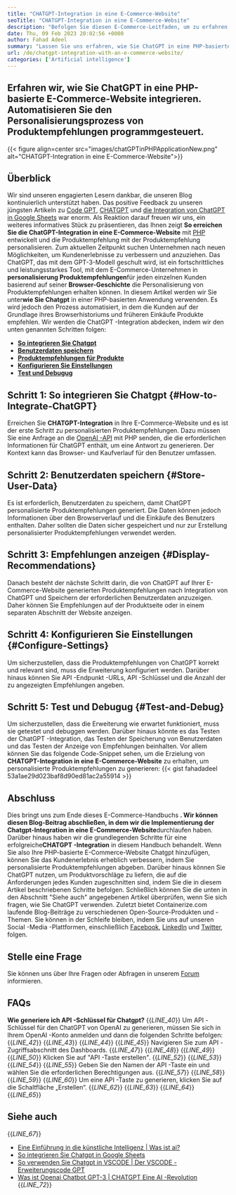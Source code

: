```yaml
---
title: "CHATGPT-Integration in eine E-Commerce-Website" 
seoTitle: "CHATGPT-Integration in eine E-Commerce-Website" 
description: "Befolgen Sie diesen E-Commerce-Leitfaden, um zu erfahren, wie Sie die ChatGPT-Integration in eine E-Commerce-Website erreichen, um personalisierte Produktempfehlungen abzugeben." 
date: Thu, 09 Feb 2023 20:02:56 +0000
author: Fahad Adeel
summary: "Lassen Sie uns erfahren, wie Sie ChatGPT in eine PHP-basierte E-Commerce-Website integrieren. Automatisieren Sie den Personalisierungsprozess von Produktempfehlungen programmgesteuert." 
url: /de/chatgpt-integration-with-an-e-commerce-website/
categories: ['Artificial intelligence']
---
```


## Erfahren wir, wie Sie ChatGPT in eine PHP-basierte E-Commerce-Website integrieren. Automatisieren Sie den Personalisierungsprozess von Produktempfehlungen programmgesteuert.

{{< figure align=center src="images/chatGPTinPHPApplicationNew.png" alt="CHATGPT-Integration in eine E-Commerce-Website">}}


## Überblick
Wir sind unseren engagierten Lesern dankbar, die unseren Blog kontinuierlich unterstützt haben. Das positive Feedback zu unseren jüngsten Artikeln zu [Code GPT][1], [CHATGPT][2] und [die Integration von ChatGPT in Google Sheets][3] war enorm. Als Reaktion darauf freuen wir uns, ein weiteres informatives Stück zu präsentieren, das Ihnen zeigt **So erreichen Sie die ChatGPT-Integration in eine E-Commerce-Website** mit [PHP][4] entwickelt und die Produktempfehlung mit der Produktempfehlung personalisieren.
Zum aktuellen Zeitpunkt suchen Unternehmen nach neuen Möglichkeiten, um Kundenerlebnisse zu verbessern und anzuziehen. Das ChatGPT, das mit dem GPT-3-Modell geschult wird, ist ein fortschrittliches und leistungsstarkes Tool, mit dem E-Commerce-Unternehmen in **personalisierung Produktempfehlungen**für jeden einzelnen Kunden basierend auf seiner **Browser-Geschichte** die Personalisierung von Produktempfehlungen erhalten können. In diesem Artikel werden wir Sie unter**wie Sie Chatgpt** in einer PHP-basierten Anwendung verwenden. Es wird jedoch den Prozess automatisiert, in dem die Kunden auf der Grundlage ihres Browserhistoriums und früheren Einkäufe Produkte empfehlen.
Wir werden die ChatGPT -Integration abdecken, indem wir den unten genannten Schritten folgen:
* [ **So integrieren Sie Chatgpt** ][5]
* [ **Benutzerdaten speichern** ][6]
* [ **Produktempfehlungen für Produkte** ][7]
* [ **Konfigurieren Sie Einstellungen** ][8]
* [ **Test und Debugug** ][9]

## Schritt 1: So integrieren Sie Chatgpt {#How-to-Integrate-ChatGPT}

Erreichen Sie **CHATGPT-Integration** in Ihre E-Commerce-Website und es ist der erste Schritt zu personalisierten Produktempfehlungen. Dazu müssen Sie eine Anfrage an die [OpenAI -API][10] mit PHP senden, die die erforderlichen Informationen für ChatGPT enthält, um eine Antwort zu generieren. Der Kontext kann das Browser- und Kaufverlauf für den Benutzer umfassen.

## Schritt 2: Benutzerdaten speichern {#Store-User-Data}

Es ist erforderlich, Benutzerdaten zu speichern, damit ChatGPT personalisierte Produktempfehlungen generiert. Die Daten können jedoch Informationen über den Browserverlauf und die Einkäufe des Benutzers enthalten. Daher sollten die Daten sicher gespeichert und nur zur Erstellung personalisierter Produktempfehlungen verwendet werden.

## Schritt 3: Empfehlungen anzeigen {#Display-Recommendations}

Danach besteht der nächste Schritt darin, die von ChatGPT auf Ihrer E-Commerce-Website generierten Produktempfehlungen nach Integration von ChatGPT und Speichern der erforderlichen Benutzerdaten anzuzeigen. Daher können Sie Empfehlungen auf der Produktseite oder in einem separaten Abschnitt der Website anzeigen.

## Schritt 4: Konfigurieren Sie Einstellungen {#Configure-Settings}

Um sicherzustellen, dass die Produktempfehlungen von ChatGPT korrekt und relevant sind, muss die Erweiterung konfiguriert werden. Darüber hinaus können Sie API -Endpunkt -URLs, API -Schlüssel und die Anzahl der zu angezeigten Empfehlungen angeben.

## Schritt 5: Test und Debugug {#Test-and-Debug}

Um sicherzustellen, dass die Erweiterung wie erwartet funktioniert, muss sie getestet und debuggen werden. Darüber hinaus könnte es das Testen der ChatGPT -Integration, das Testen der Speicherung von Benutzerdaten und das Testen der Anzeige von Empfehlungen beinhalten.
Vor allem können Sie das folgende Code-Snippet sehen, um die Erzielung von **CHATGPT-Integration in eine E-Commerce-Website** zu erhalten, um personalisierte Produktempfehlungen zu generieren:
{{< gist fahadadeel 53a1ae29d023baf8d90ed81ac2a55914 >}}

## Abschluss
Dies bringt uns zum Ende dieses E-Commerce-Handbuchs **. Wir können diesen Blog-Beitrag abschließen, in dem wir die Implementierung der Chatgpt-Integration in eine E-Commerce-Website**durchlaufen haben. Darüber hinaus haben wir die grundlegenden Schritte für eine erfolgreiche**CHATGPT -Integration** in diesem Handbuch behandelt. Wenn Sie also Ihre PHP-basierte E-Commerce-Website Chatgpt hinzufügen, können Sie das Kundenerlebnis erheblich verbessern, indem Sie personalisierte Produktempfehlungen abgeben. Darüber hinaus können Sie ChatGPT nutzen, um Produktvorschläge zu liefern, die auf die Anforderungen jedes Kunden zugeschnitten sind, indem Sie die in diesem Artikel beschriebenen Schritte befolgen. Schließlich können Sie die unten in den Abschnitt "Siehe auch" angegebenen Artikel überprüfen, wenn Sie sich fragen, wie Sie ChatGPT verwenden.
Zuletzt bietet Containerize.com laufende Blog-Beiträge zu verschiedenen Open-Source-Produkten und -Themen. Sie können in der Schleife bleiben, indem Sie uns auf unseren Social -Media -Plattformen, einschließlich [Facebook][11], [LinkedIn][12] und [Twitter][13], folgen.

## Stelle eine Frage
Sie können uns über Ihre Fragen oder Abfragen in unserem [Forum][14] informieren.

## FAQs
**Wie generiere ich API -Schlüssel für Chatgpt?** 
{{_LINE_40_}}
  Um API -Schlüssel für den ChatGPT von OpenAI zu generieren, müssen Sie sich in Ihrem OpenAI -Konto anmelden und dann die folgenden Schritte befolgen:
{{_LINE_42_}}
{{_LINE_43_}}
{{_LINE_44_}}
{{_LINE_45_}}
      Navigieren Sie zum API -Zugriffsabschnitt des Dashboards.
{{_LINE_47_}}
{{_LINE_48_}}
{{_LINE_49_}}
{{_LINE_50_}}
      Klicken Sie auf "API -Taste erstellen".
{{_LINE_52_}}
{{_LINE_53_}}
{{_LINE_54_}}
{{_LINE_55_}}
      Geben Sie den Namen der API -Taste ein und wählen Sie die erforderlichen Berechtigungen aus.
{{_LINE_57_}}
{{_LINE_58_}}
{{_LINE_59_}}
{{_LINE_60_}}
      Um eine API -Taste zu generieren, klicken Sie auf die Schaltfläche „Erstellen“.
{{_LINE_62_}}
{{_LINE_63_}}
{{_LINE_64_}}
{{_LINE_65_}}

## Siehe auch
{{_LINE_67_}}
  * [Eine Einführung in die künstliche Intelligenz | Was ist ai?][15]
  * [So integrieren Sie Chatgpt in Google Sheets][3]
  * [So verwenden Sie Chatgpt in VSCODE | Der VSCODE -Erweiterungscode GPT][1]
  * [Was ist Openai Chatbot GPT-3 | CHATGPT Eine AI -Revolution][2]
{{_LINE_72_}}



[1]: https://blog.containerize.com/artificial-intelligence/how-to-use-chatgpt-in-vscode-the-vscode-extension-codegpt/
[2]: https://blog.containerize.com/artificial-intelligence/what-is-openai-chatbot-gpt-3-chatgpt-an-ai-revolution/
[3]: https://blog.containerize.com/artificial-intelligence/integrate-chatgpt-with-google-sheets/
[4]: https://www.php.net/
[5]: #How-to-Integrate-ChatGPT
[6]: #Store-User-Data
[7]: #Display-Recommendations
[8]: #Configure-Settings
[9]: #Test-and-Debug
[10]: https://platform.openai.com/account/api-keys
[11]: https://web.facebook.com/containerize
[12]: https://www.linkedin.com/company/containerize/
[13]: https://twitter.com/containerize_co
[14]: https://forum.containerize.com/
[15]: https://blog.containerize.com/artificial-intelligence/an-introduction-to-artificial-intelligence-what-is-ai/
